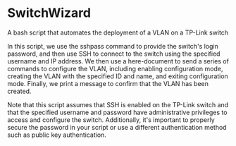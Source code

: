 # SwitchWizard
A bash script that automates the deployment of a VLAN on a TP-Link switch 


In this script, we use the sshpass command to provide the switch's login password, and then use SSH to connect to the switch using the specified username and IP address. We then use a here-document to send a series of commands to configure the VLAN, including enabling configuration mode, creating the VLAN with the specified ID and name, and exiting configuration mode. Finally, we print a message to confirm that the VLAN has been created.

Note that this script assumes that SSH is enabled on the TP-Link switch and that the specified username and password have administrative privileges to access and configure the switch. Additionally, it's important to properly secure the password in your script or use a different authentication method such as public key authentication.
